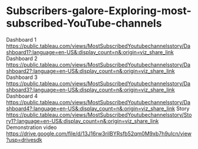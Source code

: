 # Subscribers-galore-Exploring-most-subscribed-YouTube-channels
Dashboard 1 https://public.tableau.com/views/MostSubscribedYoutubechannelsstory/Dashboard1?:language=en-US&:display_count=n&:origin=viz_share_link
Dashboard 2 https://public.tableau.com/views/MostSubscribedYoutubechannelsstory/Dashboard2?:language=en-US&:display_count=n&:origin=viz_share_link
Dashboard 3 https://public.tableau.com/views/MostSubscribedYoutubechannelsstory/Dashboard3?:language=en-US&:display_count=n&:origin=viz_share_link
Dashboard 4 https://public.tableau.com/views/MostSubscribedYoutubechannelsstory/Dashboard4?:language=en-US&:display_count=n&:origin=viz_share_link
Story https://public.tableau.com/views/MostSubscribedYoutubechannelsstory/Story1?:language=en-US&:display_count=n&:origin=viz_share_link
Demonstration video https://drive.google.com/file/d/13J16rw3rilBYRsfb52qm0M9xb7h9uIcn/view?usp=drivesdk
